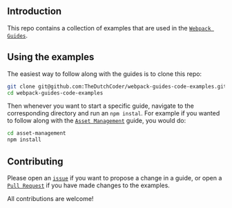 ## Introduction

This repo contains a collection of examples that are used in the [`Webpack Guides`](https://webpack.js.org/guides/).

## Using the examples

The easiest way to follow along with the guides is to clone this repo:

``` bash
git clone git@github.com:TheDutchCoder/webpack-guides-code-examples.git
cd webpack-guides-code-examples
```

Then whenever you want to start a specific guide, navigate to the corresponding directory and run an `npm instal`. For example if you wanted to follow along with the [`Asset Management`](https://webpack.js.org/guides/asset-management/) guide, you would do:

``` bash
cd asset-management
npm install
```

## Contributing

Please open an [`issue`](https://github.com/TheDutchCoder/webpack-guides-code-examples/issues) if you want to propose a change in a guide, or open a [`Pull Request`](https://github.com/TheDutchCoder/webpack-guides-code-examples/pulls) if you have made changes to the examples.

All contributions are welcome!

